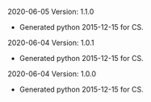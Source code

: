 2020-06-05 Version: 1.1.0
- Generated python 2015-12-15 for CS.

2020-06-04 Version: 1.0.1
- Generated python 2015-12-15 for CS.

2020-06-04 Version: 1.0.0
- Generated python 2015-12-15 for CS.

